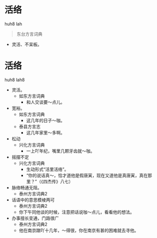 # 活络
huh8 lah
> 东台方言词典
- 灵活、不呆板。

# 活络
huh8 lah8
+ 灵活。
  * 如东方言词典
    - 和人交谈要～点儿。
+ 宽裕。
  * 如东方言词典
    - 这几年的日子～咖。
  * 泰县方言志
    - 这几年家里～多啊。
+ 松动
  * 兴化方言词典
    - 一上吖年纪，嘴里几颗牙齿就～咖。
+ 摇摆不定
  * 兴化方言词典
    + 生动形式“活里活络”。
    - “你的说话真～，恰才道他是假唐寅，现在又道他是真唐寅，真在那里？”（《四杰传》八七）
+ 脉络畅通无阻。
  * 泰州方言词典2
+ 话语中的意思模棱两可
  * 泰州方言词典2
  - 你下午同他谈的时候，注意把话说咖～点儿，看看他的想法。
+ 办事擅长变通，门路很广
  * 泰州方言词典2
  - 他在南京蹾吖十几年，～得很，你在南京有甚的困难就去寻他。
